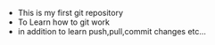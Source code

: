 * This is my first git repository
* To Learn how to git work
* in addition to learn push,pull,commit changes etc... 
